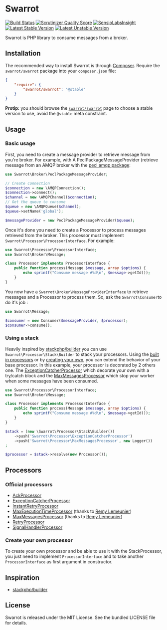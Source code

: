 # Swarrot

[![Build Status](https://travis-ci.org/swarrot/swarrot.png)](https://travis-ci.org/swarrot/swarrot)
[![Scrutinizer Quality Score](https://scrutinizer-ci.com/g/swarrot/swarrot/badges/quality-score.png?s=2c759b6224c762fc30a902d661b5512596060753)](https://scrutinizer-ci.com/g/swarrot/swarrot/)
[![SensioLabsInsight](https://insight.sensiolabs.com/projects/70007bd7-f9d8-460c-a35a-4e9fa1767ecb/mini.png)](https://insight.sensiolabs.com/projects/70007bd7-f9d8-460c-a35a-4e9fa1767ecb)
[![Latest Stable Version](https://poser.pugx.org/swarrot/swarrot/v/stable.svg)](https://packagist.org/packages/swarrot/swarrot)
[![Latest Unstable Version](https://poser.pugx.org/swarrot/swarrot/v/unstable.svg)](https://packagist.org/packages/swarrot/swarrot)

Swarrot is PHP library to consume messages from a broker.

## Installation

The recommended way to install Swarrot is through
[Composer](http://getcomposer.org/). Require the `swarrot/swarrot` package
into your `composer.json` file:

```json
{
    "require": {
        "swarrot/swarrot": "@stable"
    }
}
```

**Protip:** you should browse the
[`swarrot/swarrot`](https://packagist.org/packages/swarrot/swarrot)
page to choose a stable version to use, avoid the `@stable` meta constraint.

## Usage

### Basic usage

First, you need to create a message provider to retrieve message from you're
broker. For example, with A PeclPackageMessageProvider (retrieve message from
an AMQP broker with the [pecl amqp package](http://pecl.php.net/package/amqp):

```php
use Swarrot\Broker\PeclPackageMessageProvider;

// Create connection
$connection = new \AMQPConnection();
$connection->connect();
$channel = new \AMQPChannel($connection);
// Get the queue to consume
$queue = new \AMQPQueue($channel);
$queue->setName('global');

$messageProvider = new PeclPackageMessageProvider($queue);
```

Once it's done you need to create a Processor to process messages retrieved
from the broker. This processor must implement
`Swarrot\Processor\ProcessorInterface`. For example:

```php
use Swarrot\Processor\ProcessorInterface;
use Swarrot\Broker\Message;

class Processor implements ProcessorInterface {
    public function process(Message $message, array $options) {
        echo sprintf("Consume message #%d\n", $message->getId());
    }
}
```


You now have a `Swarrot\Broker\MessageProviderInterface` to retrieve messages
and a Processor to process them. So, ask the `Swarrot\Consumer`to do it's job :

```php
use Swarrot\Message;

$consumer = new Consumer($messageProvider, $processor);
$consumer->consume();
```

### Using a stack

Heavily inspired by [stackphp/builder](https://github.com/stackphp/builder) you
can use `Swarrot\Processor\Stack\Builder` to stack your processors.
Using the [built in processors](#official-processors) or by [creating your
own](#create-your-own-processor), you can extend the behavior of your
base processor.
In this example, your processor is decorated by 2 others one. The
[ExceptionCatcherProcessor](src/Swarrot/Processor/ExceptionCatcher/ExceptionCatcherProcessor.php)
which decorate your own with a try/catch block and the
[MaxMessagesProcessor](src/Swarrot/Processor/MaxMessages/MaxMessagesProcessor.php)
which stop your worker when some messages have been consumed.

```php
use Swarrot\Processor\ProcessorInterface;
use Swarrot\Broker\Message;

class Processor implements ProcessorInterface {
    public function process(Message $message, array $options) {
        echo sprintf("Consume message #%d\n", $message->getId());
    }
}

$stack = (new \Swarrot\Processor\Stack\Builder())
    ->push('Swarrot\Processor\ExceptionCatcherProcessor')
    ->push('Swarrot\Processor\MaxMessagesProcessor', new Logger())
;

$processor = $stack->resolve(new Processor());
```

## Processors

### Official processors

* [AckProcessor](src/Swarrot/Processor/Ack)
* [ExceptionCatcherProcessor](src/Swarrot/Processor/ExceptionCatcher)
* [InstantRetryProcessor](src/Swarrot/Processor/InstantRetry)
* [MaxExecutionTimeProcessor](src/Swarrot/Processor/MaxExecutionTime) (thanks to [Remy Lemeunier](https://github.com/remyLemeunier))
* [MaxMessagesProcessor](src/Swarrot/Processor/MaxMessages) (thanks to [Remy Lemeunier](https://github.com/remyLemeunier))
* [RetryProcessor](src/Swarrot/Processor/Retry)
* [SignalHandlerProcessor](src/Swarrot/Processor/SignalHandler)

### Create your own processor

To create your own processor and be able to use it with the StackProcessor, you
just need to implement `ProcessorInterface` and to take another
`ProcessorInterface` as first argument in constructor.

## Inspiration

* [stackphp/builder](https://github.com/stackphp/builder)

## License

Swarrot is released under the MIT License. See the bundled LICENSE file for details.
